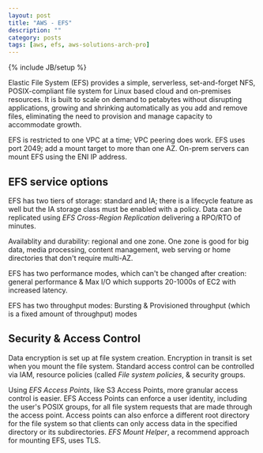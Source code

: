 ```yaml
---
layout: post
title: "AWS - EFS"
description: ""
category: posts
tags: [aws, efs, aws-solutions-arch-pro]
---
```

{% include JB/setup %}

Elastic File System (EFS) provides a simple, serverless, set-and-forget NFS, POSIX-compliant file system for Linux based cloud and on-premises resources. It is built to scale on demand to petabytes without disrupting applications, growing and shrinking automatically as you add and remove files, eliminating the need to provision and manage capacity to accommodate growth. 

EFS is restricted to one VPC at a time; VPC peering does work. EFS uses port 2049; add a mount target to more than one AZ. On-prem servers can mount EFS using the ENI IP address.

## EFS service options
EFS has two tiers of storage: standard and IA; there is a lifecycle feature as well but the IA storage class must be enabled with a policy. Data can be replicated using _EFS Cross-Region Replication_ delivering a RPO/RTO of minutes.

Availablity and durability: regional and one zone. One zone is good for big data, media processing, content management, web serving or home directories that don't require multi-AZ.

EFS has two performance modes, which can't be changed after creation: general performance &amp; Max I/O which supports 20-1000s of EC2 with increased latency.

EFS has two throughput modes: Bursting &amp; Provisioned throughput (which is a fixed amount of throughput) modes

## Security & Access Control
Data encryption is set up at file system creation. Encryption in transit is set when you mount the file system. Standard access control can be controlled via IAM, resource policies (called _File system policies_, &amp; security groups. 

Using _EFS Access Points_, like S3 Access Points, more granular access control is easier. EFS Access Points can enforce a user identity, including the user's POSIX groups, for all file system requests that are made through the access point. Access points can also enforce a different root directory for the file system so that clients can only access data in the specified directory or its subdirectories. _EFS Mount Helper_, a recommend approach for mounting EFS, uses TLS.





